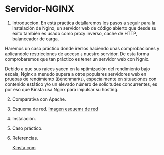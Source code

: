 # Servidor-NGINX

1. Introduccion.
  En está práctica detallaremos los pasos a seguir para la instalación de Nginx, un servidor web de código abierto que desde su exito también es usado como proxy inverso, cache de HTTP,    balanceador de carga.

  Haremos un caso práctico donde iremos haciendo unas comprobaciones y aplicandole restricciones de acceso a nuestro servidor. De esta forma comprobaremos que tan práctico es tener un servidor web con Ngnix.
  
   Debido a que sus raíces yacen en la optimización del rendimiento bajo escala, Nginx a menudo supera a otros populares servidores web en pruebas de rendimiento (Benchmarks), especialmente en situaciones con contenido estático y/o un elevado número de solicitudes concurrentes, es por eso que Kinsta usa Nginx para impulsar su hosting.
   
2. Comparativa con Apache.
3. Esquema de red.
[Imagen esquema de red ](Imegenes/Esquemared.png)
5. Instalación.
6. Caso práctico.
7. Referencias.

   [Kinsta.com](https://kinsta.com/es/base-de-conocimiento/que-es-nginx/)
